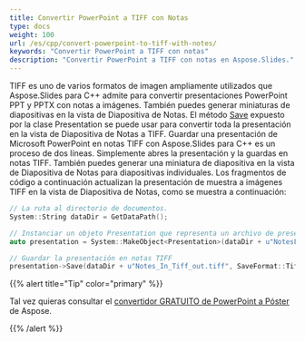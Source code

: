 ```yaml
---
title: Convertir PowerPoint a TIFF con Notas
type: docs
weight: 100
url: /es/cpp/convert-powerpoint-to-tiff-with-notes/
keywords: "Convertir PowerPoint a TIFF con notas"
description: "Convertir PowerPoint a TIFF con notas en Aspose.Slides."
---
```


TIFF es uno de varios formatos de imagen ampliamente utilizados que Aspose.Slides para C++ admite para convertir presentaciones PowerPoint PPT y PPTX con notas a imágenes. También puedes generar miniaturas de diapositivas en la vista de Diapositiva de Notas. El método [Save](https://reference.aspose.com/slides/cpp/class/aspose.slides.presentation#afcd59ec697bf05c10f78c3869de2ec9e) expuesto por la clase Presentation se puede usar para convertir toda la presentación en la vista de Diapositiva de Notas a TIFF. Guardar una presentación de Microsoft PowerPoint en notas TIFF con Aspose.Slides para C++ es un proceso de dos líneas. Simplemente abres la presentación y la guardas en notas TIFF. También puedes generar una miniatura de diapositiva en la vista de Diapositiva de Notas para diapositivas individuales. Los fragmentos de código a continuación actualizan la presentación de muestra a imágenes TIFF en la vista de Diapositiva de Notas, como se muestra a continuación:

``` cpp
// La ruta al directorio de documentos.
System::String dataDir = GetDataPath();

// Instanciar un objeto Presentation que representa un archivo de presentación
auto presentation = System::MakeObject<Presentation>(dataDir + u"NotesFile.pptx");

// Guardar la presentación en notas TIFF
presentation->Save(dataDir + u"Notes_In_Tiff_out.tiff", SaveFormat::Tiff);
```

{{% alert title="Tip" color="primary" %}}

Tal vez quieras consultar el [convertidor GRATUITO de PowerPoint a Póster](https://products.aspose.app/slides/conversion/convert-ppt-to-poster-online) de Aspose.

{{% /alert %}}